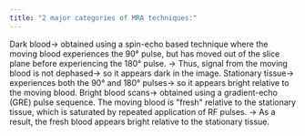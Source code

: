 ```yaml
---
title: "2 major categories of MRA techniques:"
---
```

Dark blood&#8594; obtained using a spin-echo based technique where the moving blood experiences the 90&#176; pulse, but has moved out of the slice plane before experiencing the 180&#176; pulse.
&#8594; Thus, signal from the moving blood is not dephased&#8594; so it appears dark in the image.
Stationary tissue&#8594; experiences both the 90&#176; and 180&#176; pulses&#8594; so it appears bright relative to the moving blood.
Bright blood scans&#8594; obtained using a gradient-echo (GRE) pulse sequence.
The moving blood is &quot;fresh&quot; relative to the stationary tissue, which is saturated by repeated application of RF pulses.
&#8594; As a result, the fresh blood appears bright relative to the stationary tissue.

